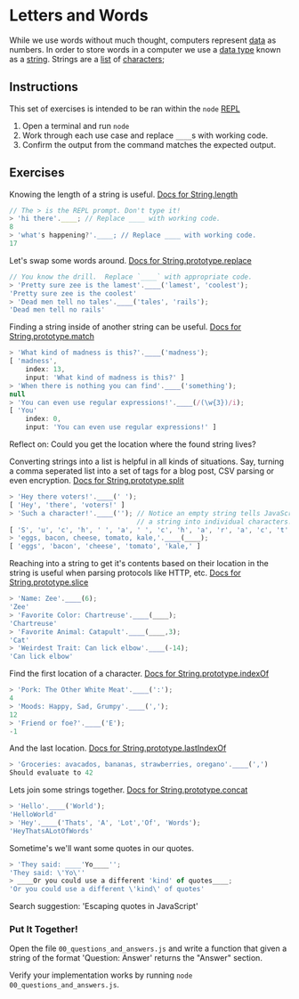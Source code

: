# Letters and Words
While we use words without much thought, computers represent
[data](https://glossary.codeunion.io/data) as numbers. In order to store words
in a computer we use a [data type](http://glossary.codeunion.io/data-types)
known as a [string](http://glossary.codeunion.io/string-data-type). Strings are
a [list](http://glossary.codeunion.io/list-data-type) of
[characters](http://glossary.codeunion.io/character-data-type);

## Instructions

This set of exercises is intended to be ran within the `node`
[REPL](http://glossary.codeunion.io/read-evaluate-print-loop-repl)

1. Open a terminal and run `node`
2. Work through each use case and replace `____`s with working code.
3. Confirm the output from the command matches the expected output.

## Exercises
Knowing the length of a string is useful. [Docs for
String.length](https://developer.mozilla.org/en-US/docs/Web/JavaScript/Reference/Global_Objects/String/length)

```javascript
// The > is the REPL prompt. Don't type it!
> 'hi there'.____; // Replace ____ with working code.
8
> 'what's happening?'.____; // Replace ____ with working code.
17
```
Let's swap some words around. [Docs for
String.prototype.replace](https://developer.mozilla.org/en-US/docs/Web/JavaScript/Reference/Global_Objects/String/replace)

```javascript
// You know the drill.  Replace `____` with appropriate code.
> 'Pretty sure zee is the lamest'.____('lamest', 'coolest');
'Pretty sure zee is the coolest'
> 'Dead men tell no tales'.____('tales', 'rails');
'Dead men tell no rails'
```

Finding a string inside of another string can be useful. [Docs for
String.prototype.match](https://developer.mozilla.org/en-US/docs/Web/JavaScript/Reference/Global_Objects/String/match)

```javascript
> 'What kind of madness is this?'.____('madness');
[ 'madness',
    index: 13,
    input: 'What kind of madness is this?' ]
> 'When there is nothing you can find'.____('something');
null
> 'You can even use regular expressions!'.____(/(\w{3})/i);
[ 'You'
    index: 0,
    input: 'You can even use regular expressions!' ]
```

Reflect on: Could you get the location where the found string lives?

Converting strings into a list is helpful in all kinds of situations. Say,
turning a comma seperated list into a set of tags for a blog post, CSV parsing
or even encryption. [Docs for
String.prototype.split](https://developer.mozilla.org/en-US/docs/Web/JavaScript/Reference/Global_Objects/String/split)

```javascript
> 'Hey there voters!'.____(' ');
[ 'Hey', 'there', 'voters!' ]
> 'Such a character!'.____(''); // Notice an empty string tells JavaScript to split
                                // a string into individual characters.
[ 'S', 'u', 'c', 'h', ' ', 'a', ' ', 'c', 'h', 'a', 'r', 'a', 'c', 't', 'e', 'r', '!' ]
> 'eggs, bacon, cheese, tomato, kale,'.____(____);
[ 'eggs', 'bacon', 'cheese', 'tomato', 'kale,' ]
```


Reaching into a string to get it's contents based on their location in the
string is useful when parsing protocols like HTTP, etc. [Docs for
String.prototype.slice](https://developer.mozilla.org/en-US/docs/Web/JavaScript/Reference/Global_Objects/String/slice)

```javascript
> 'Name: Zee'.____(6);
'Zee'
> 'Favorite Color: Chartreuse'.____(____);
'Chartreuse'
> 'Favorite Animal: Catapult'.____(____,3);
'Cat'
> 'Weirdest Trait: Can lick elbow'.____(-14);
'Can lick elbow'
```

Find the first location of a character. [Docs for
String.prototype.indexOf](https://developer.mozilla.org/en-US/docs/Web/JavaScript/Reference/Global_Objects/String/indexOf)

```javascript
> 'Pork: The Other White Meat'.____(':');
4
> 'Moods: Happy, Sad, Grumpy'.____(',');
12
> 'Friend or foe?'.____('E');
-1
```

And the last location. [Docs for
String.prototype.lastIndexOf](https://developer.mozilla.org/en-US/docs/Web/JavaScript/Reference/Global_Objects/String/lastIndexOf)

```javascript
> 'Groceries: avacados, bananas, strawberries, oregano'.____(',')
Should evaluate to 42
```

Lets join some strings together. [Docs for
String.prototype.concat](https://developer.mozilla.org/en-US/docs/Web/JavaScript/Reference/Global_Objects/String/concat)

```javascript
> 'Hello'.____('World');
'HelloWorld'
> 'Hey'.____('Thats', 'A', 'Lot','Of', 'Words');
'HeyThatsALotOfWords'
```

Sometime's we'll want some quotes in our quotes.

```javascript
> 'They said: ____'Yo____'';
'They said: \'Yo\''
> ____Or you could use a different 'kind' of quotes____;
'Or you could use a different \'kind\' of quotes'
```

Search suggestion: 'Escaping quotes in JavaScript'

### Put It Together!

Open the file `00_questions_and_answers.js` and write a function that given a
string of the format 'Question: Answer' returns the "Answer" section.

Verify your implementation works by running `node 00_questions_and_answers.js`.

